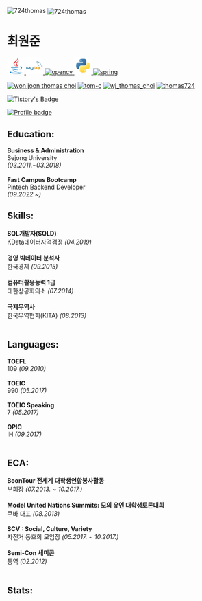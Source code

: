 



<p><img align="left" src="https://github-readme-stats.vercel.app/api/top-langs?username=724thomas&show_icons=true&locale=en&layout=compact" alt="724thomas" /></p>

<p>&nbsp;<img align="center" src="https://github-readme-stats.vercel.app/api?username=724thomas&show_icons=true&locale=en" alt="724thomas" /></p>




  

<h1>최원준</h1>
   <p align="left"> 
 <a href="https://www.java.com" target="_blank" rel="noreferrer"> <img src="https://raw.githubusercontent.com/devicons/devicon/master/icons/java/java-original.svg" alt="java" width="40" height="40"/> </a> <a href="https://www.mysql.com/" target="_blank" rel="noreferrer"> <img src="https://raw.githubusercontent.com/devicons/devicon/master/icons/mysql/mysql-original-wordmark.svg" alt="mysql" width="40" height="40"/> </a> <a href="https://opencv.org/" target="_blank" rel="noreferrer"> <img src="https://www.vectorlogo.zone/logos/opencv/opencv-icon.svg" alt="opencv" width="40" height="40"/> </a> <a href="https://www.python.org" target="_blank" rel="noreferrer"> <img src="https://raw.githubusercontent.com/devicons/devicon/master/icons/python/python-original.svg" alt="python" width="40" height="40"/> </a> <a href="https://spring.io/" target="_blank" rel="noreferrer"> <img src="https://www.vectorlogo.zone/logos/springio/springio-icon.svg" alt="spring" width="40" height="40"/> </a> </p>



<a href="https://www.linkedin.com/in/won-joon-thomas-choi-ab9358140/" target="blank"><img align="center" src="https://raw.githubusercontent.com/rahuldkjain/github-profile-readme-generator/master/src/images/icons/Social/linked-in-alt.svg" alt="won joon thomas choi" height="30" width="40" /></a>
<a href="https://stackoverflow.com/users/20396603/tom-c" target="blank"><img align="center" src="https://raw.githubusercontent.com/rahuldkjain/github-profile-readme-generator/master/src/images/icons/Social/stack-overflow.svg" alt="tom-c" height="30" width="40" /></a>
<a href="https://instagram.com/wj_thomas_choi" target="blank"><img align="center" src="https://raw.githubusercontent.com/rahuldkjain/github-profile-readme-generator/master/src/images/icons/Social/instagram.svg" alt="wj_thomas_choi" height="30" width="40" /></a>
<a href="https://www.leetcode.com/thomas724" target="blank"><img align="center" src="https://raw.githubusercontent.com/rahuldkjain/github-profile-readme-generator/master/src/images/icons/Social/leet-code.svg" alt="thomas724" height="30" width="40" /></a>

 <a>  [![Tistory's Badge](https://github-readme-tistory-card.vercel.app/api/badge?name=BEst&theme=kakao)](https://thomaschoi.tistory.com/) </a>

 <a>[![Profile badge](https://www.codewars.com/users/724thomas2/badges/large)](https://www.codewars.com/users/724thomas2)</a>
 

 
<h2 align="left">Education:</h2>
<b>Business & Administration</b> <br>
Sejong University<br>
<i>(03.2011.~03.2018)</i><br>
<br>
<b>Fast Campus Bootcamp</b> <br>
Pintech Backend Developer<br>
<i>(09.2022.~)</i>
<br>

  
<h2 align="left">Skills:</h2>
<b>SQL개발자(SQLD)</b> <br>
KData데이터자격검정 
<i>(04.2019)</i><br>
<br>
<b>경영 빅데이터 분석사</b> <br>
한국경제 
<i>(09.2015)</i><br>
<br>
<b>컴퓨터활용능력 1급</b> <br>
대한상공회의소 
<i>(07.2014)</i><br>
<br>
<b>국제무역사</b> <br>
한국무역협회(KITA) 
<i>(08.2013)</i><br>
<br>


<h2 align="left">Languages:</h2>
<b>TOEFL</b> <br>
109
<i>(09.2010)</i><br>
<br>
<b>TOEIC</b> <br>
990
<i>(05.2017)</i><br>
<br>
<b>TOEIC Speaking</b> <br>
7
<i>(05.2017)</i><br>
<br>
<b>OPIC</b> <br>
IH
<i>(09.2017)</i><br>
<br>

<h2 align="left">ECA:</h2>
<b>BoonTour 전세계 대학생연합봉사활동</b> <br>
부회장 
<i>(07.2013. ~ 10.2017.)</i><br>
<br>
<b>Model United Nations Summits: 모의 유엔 대학생토론대회</b> <br>
쿠바 대표 
<i>(08.2013)</i><br>
<br>
<b>SCV : Social, Culture, Variety</b> <br>
자전거 동호회 모임장 
<i>(05.2017. ~ 10.2017.)</i><br>
<br>
<b>Semi-Con 세미콘</b> <br>
통역 
<i>(02.2012)</i><br>
<br>


<h2 align="left">Stats:</h2>
